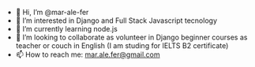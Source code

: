 - 👋 Hi, I’m @mar-ale-fer
- 👀 I’m interested in Django and Full Stack Javascript tecnology
- 🌱 I’m currently learning node.js
- 💞️ I’m looking to collaborate as volunteer in Django beginner courses as teacher or couch in English (I am studing for IELTS B2 certificate)
- 📫 How to reach me: mar.ale.fer@gmail.com
